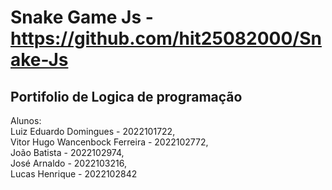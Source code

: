 ﻿# Snake Game Js - https://github.com/hit25082000/Snake-Js

## Portifolio de Logica de programação

Alunos: 
        <br> Luiz Eduardo Domingues - 2022101722, 
        <br> Vitor Hugo Wancenbock Ferreira - 2022102772,
        <br> João Batista - 2022102974,
        <br> José Arnaldo - 2022103216,
        <br> Lucas Henrique - 2022102842
